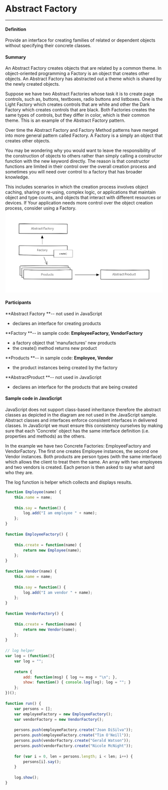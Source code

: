 # Abstract Factory

---

#### 

#### Definition

Provide an interface for creating families of related or dependent objects without specifying their concrete classes.

#### 

#### Summary

An Abstract Factory creates objects that are related by a common theme. In object-oriented programming a Factory is an object that creates other objects. An Abstract Factory has abstracted out a theme which is shared by the newly created objects.

Suppose we have two Abstract Factories whose task it is to create page controls, such as, buttons, textboxes, radio buttons and listboxes. One is the Light Factory which creates controls that are white and other the Dark Factory which creates controls that are black. Both Factories creates the same types of controls, but they differ in color, which is their common theme. This is an example of the Abstract Factory pattern.

Over time the Abstract Factory and Factory Method patterns have merged into more general pattern called Factory. A Factory is a simply an object that creates other objects.

You may be wondering why you would want to leave the responsibility of the construction of objects to others rather than simply calling a constructor function with the new keyword directly. The reason is that constructor functions are limited in their control over the overall creation process and sometimes you will need over control to a factory that has broader knowledge.

This includes scenarios in which the creation process involves object caching, sharing or re-using, complex logic, or applications that maintain object and type counts, and objects that interact with different resources or devices. If Your application needs more control over the object creation process, consider using a Factory.![](/assets/abstract-factory.png)

#### Participants

**Abstract Factory **-- not used in JavaScript

* declares an interface for creating products

**Factory **-- in sample code: **EmployeeFactory, VendorFactory**

* a factory object that 'manufactures' new products
* the create\(\) method returns new product

**Products **-- in sample code: **Employee, Vendor**

* the product instances being created by the factory

**AbstractProduct **-- not used in JavaScript

* declares an interface for the products that are being created

#### 

#### Sample code in JavaScript

JavaScript does not support class-based inheritance therefore the abstract classes as depicted in the diagram are not used in the JavaScript sample. Abstract classes and interfaces enforce consistent interfaces in delivered classes. In JavaScript we must ensure this consistency ourselves by making sure that each 'Concrete' object has the same interface definition \(i.e. properties and methods\) as the others.

In the example we have two Concrete Factories: EmployeeFactory and VendorFactory. The first one creates Employee instances, the second one Vendor instances. Both products are person types \(with the same interface\) which allows the client to treat them the same. An array with two employees and two vendors is created. Each person is then asked to say what aand who they are.

The log function is helper which collects and displays results.



```js
function Employee(name) {
    this.name = name;

    this.say = function() {
        log.add("I am employee " + name);
    };
}

function EmployeeFactory() {

    this.create = function(name) {
        return new Employee(name); 
    };
}

function Vendor(name) {
    this.name = name;

    this.say = function() {
        log.add("I am vendor " + name);
    };
}

function VendorFactory() {

    this.create = function(name) {
        return new Vendor(name);
    };
}

// log helper
var log = (function(){
    var log = "";

    return {
        add: function(msg) { log += msg + "\n"; },
        show: function() { console.log(log); log = ""; }
    };
})();

function run() {
    var persons = [];
    var employeeFactory = new EmployeeFactory();
    var vendorFactory = new VendorFactory();

    persons.push(employeeFactory.create("Joan DiSilva"));
    persons.push(employeeFactory.create("Tim O'Neill"));
    persons.push(vendorFactory.create("Gerald Watson"));
    persons.push(vendorFactory.create("Nicole McNight"));

    for (var i = 0, len = persons.length; i < len; i++) {
        persons[i].say();
    }

    log.show();
}
```



